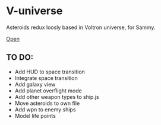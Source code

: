 # V-universe
Asteroids redux loosly based in Voltron universe, for Sammy.

[Open](/main.html)
## TO DO:
- Add HUD to space transition
- Integrate space transition
- Add galaxy view
- Add planet overflight mode
- Add other weapon types to ship.js
- Move asteroids to own file
- Add wpn to enemy ships
- Model life points
